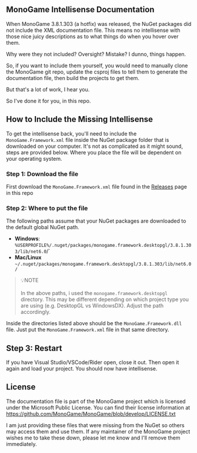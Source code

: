 ## MonoGame Intellisense Documentation
When MonoGame 3.8.1.303 (a hotfix) was released, the NuGet packages did not include the XML documentation file.  This means no intellisense with those nice juicy descriptions as to what things do when you hover over them.

Why were they not included?  Oversight? Mistake? I dunno, things happen.

So, if you want to include them yourself, you would need to manually clone the MonoGame git repo, update the csproj files to tell them to generate the documentation file, then build the projects to get them.

But that's a lot of work, I hear you.

So I've done it for you, in this repo.

## How to Include the Missing Intellisense
To get the intellisense back, you'll need to include the `MonoGame.Framework.xml` file inside the NuGet package folder that is downloaded on your computer.  It's not as complicated as it might sound, steps are provided below.  Where you place the file will be dependent on your operating system.

### Step 1: Download the file
First download the `MonoGame.Framework.xml` file found in the [Releases](https://github.com/AristurtleDev/monogame-xml-documentation/releases/tag/v3.8.1.303) page in this repo

### Step 2: Where to put the file
The following paths assume that your NuGet packages are downloaded to the default global NuGet path.

* **Windows**: `%USERPROFILE%/.nuget/packages/monogame.framework.desktopgl/3.8.1.303/lib/net6.0`/`
* **Mac/Linux** `~/.nuget/packages/monogame.framework.desktopgl/3.8.1.303/lib/net6.0/`

> 💡NOTE  
> &nbsp;  
> In the above paths, i used the `monogame.framework.desktopgl` directory.  This may be different depending on which project type you are using (e.g. DesktopGL vs WindowsDX).  Adjust the path accordingly.

Inside the directories listed above should be the `MonoGame.Framework.dll` file. Just put the `MonoGame.Framework.xml` file in that same directory.

## Step 3: Restart
If you have Visual Studio/VSCode/Rider open, close it out. Then open it again and load your project.  You should now have intellisense.  

## License
The documentation file is part of the MonoGame project which is licensed under the Microsoft Public License.  You can find their license information at https://github.com/MonoGame/MonoGame/blob/develop/LICENSE.txt

I am just providing these files that were missing from the NuGet so others may access them and use them. If any maintainer of the MonoGame project wishes me to take these down, please let me know and I'll remove them immediately.